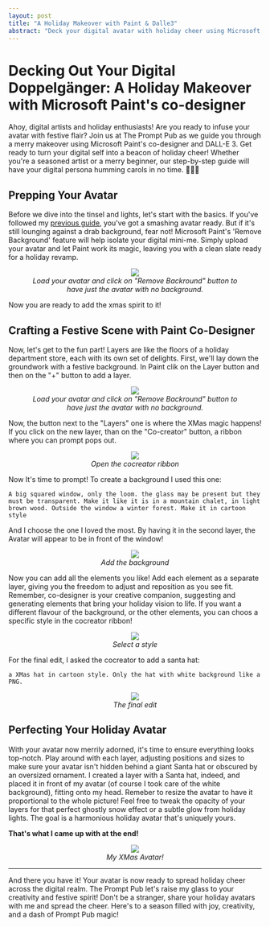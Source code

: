 ```yaml
---
layout: post
title: "A Holiday Makeover with Paint & Dalle3"
abstract: "Deck your digital avatar with holiday cheer using Microsoft Paint's co-designer and DALL-E 3. Create festive scenes, add fun elements, and perfect your holiday avatar. "
---
```


# Decking Out Your Digital Doppelgänger: A Holiday Makeover with Microsoft Paint's co-designer


Ahoy, digital artists and holiday 
enthusiasts! Are you ready to infuse 
your avatar with festive flair? 
Join us at The Prompt Pub as we 
guide you through a merry makeover 
using Microsoft Paint's co-designer and 
DALL-E 3. Get ready to turn your digital self into a beacon of holiday cheer! Whether you're a seasoned artist or a merry beginner, our step-by-step guide will have your digital persona humming carols in no time. 🎨🎅🤖

## Prepping Your Avatar
Before we dive into the tinsel and lights, let's start with the basics. If you've followed my [previous guide](https://malgocoder54.github.io/2023/12/10/create-avatar001.html), you've got a smashing avatar ready. But if it's still lounging against a drab background, fear not! Microsoft Paint's 'Remove Background' feature will help isolate your digital mini-me. Simply upload your avatar and let Paint work its magic, leaving you with a clean slate ready for a holiday revamp.

<p align="center">
<figure align="center">
    <img src="https://malgocoder54.github.io/assets/xmas_flavour/Background_remover.png"/>
    <figcaption  align="center"><em>Load your avatar and click on "Remove Backround" button to have just the avatar with no background.</em></figcaption>
</figure>
</p>

Now you are ready to add the xmas spirit to it!

## Crafting a Festive Scene with Paint Co-Designer

Now, let's get to the fun part! Layers are like the floors of a holiday department store, each with its own set of delights. First, we'll lay down the groundwork with a festive background. In Paint clik on the Layer button and then on the "+" button to add a layer.

<p align="center">
<figure align="center">
    <img src="https://malgocoder54.github.io/assets/xmas_flavour/add_layer.png"/>
    <figcaption  align="center"><em>Load your avatar and click on "Remove Backround" button to have just the avatar with no background.</em></figcaption>
</figure>
</p>

Now, the button next to the "Layers" one is where the XMas magic happens! If you click on the new layer, than on the "Co-creator" button, a ribbon where you can prompt pops out.

<p align="center">
<figure align="center">
    <img src="https://malgocoder54.github.io/assets/xmas_flavour/cocreator.png"/>
    <figcaption  align="center"><em>Open the cocreator ribbon</em></figcaption>
</figure>
</p>

Now It's time to prompt! To create a background I used this one:

`A big squared window, only the loom. the glass may be present but they must be transparent. Make it like it is in a mountain chalet, in light brown wood. Outside the window a winter forest. Make it in cartoon style`


And I choose the one I loved the most. By having it in the second layer, the Avatar will appear to be in front of the window!


<p align="center">
<figure align="center">
    <img src="https://malgocoder54.github.io/assets/xmas_flavour/sfondo.png"/>
    <figcaption align="center"><em>Add the background</em></figcaption>
</figure>
</p>


Now you can add all the elements you like! Add each element as a separate layer, giving you the freedom to adjust and reposition as you see fit. Remember, co-designer is your creative companion, suggesting and generating elements that bring your holiday vision to life.
If you want a different flavour of the background, or the other elements, you can choos a specific style in the cocreator ribbon!

<p align="center">
<figure align="center">
    <img src="https://malgocoder54.github.io/assets/xmas_flavour/style_selection.png"/>
    <figcaption  align="center"><em>Select a style </em></figcaption>
</figure>
</p>

For the final edit, I asked the cocreator to add a santa hat:

`a XMas hat in cartoon style. Only the hat with white background like a PNG.`

<p align="center">
<figure align="center">
    <img src="https://malgocoder54.github.io/assets/xmas_flavour/FinalEdit.png"/>
    <figcaption  align="center"><em> The final edit </em></figcaption>
</figure>
</p>



## Perfecting Your Holiday Avatar

With your avatar now merrily adorned, it's time to ensure everything looks top-notch. Play around with each layer, adjusting positions and sizes to make sure your avatar isn't hidden behind a giant Santa hat or obscured by an oversized ornament. I created a layer with a Santa hat, indeed, and placed it in front of my avatar (of course I took care of the white background), fitting onto my head. Remeber to resize the avatar to have it proportional to the whole picture!
Feel free to tweak the opacity of your layers for that perfect ghostly snow effect or a subtle glow from holiday lights. The goal is a harmonious holiday avatar that's uniquely yours.

**That's what I came up with at the end!**

<p align="center">
<figure align="center">
    <img src="https://malgocoder54.github.io/assets/xmas_flavour/FinalImages.png"/>
    <figcaption  align="center"><em>My XMas Avatar!</em></figcaption>
</figure>
</p>

---

And there you have it! Your avatar is now ready to spread holiday cheer across the digital realm. The Prompt Pub let's raise my glass to your creativity and festive spirit! Don't be a stranger, share your holiday avatars with me and spread the cheer. Here's to a season filled with joy, creativity, and a dash of Prompt Pub magic!

